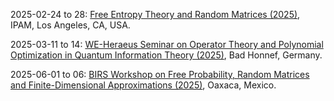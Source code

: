 2025-02-24 to 28: [Free Entropy Theory and Random Matrices (2025)](https://www.ipam.ucla.edu/programs/workshops/free-entropy-theory-and-random-matrices/ "This workshop explores free entropy theory and random matrices, focusing on free probability, operator algebras, and eigenvalue distributions. Topics include Voiculescu’s free entropy, random matrix models, and applications in quantum information and statistical mechanics, emphasizing probabilistic structures in high-dimensional systems."), IPAM, Los Angeles, CA, USA.

2025-03-11 to 14: [WE-Heraeus Seminar on Operator Theory and Polynomial Optimization in Quantum Information Theory (2025)](https://we-heraeus-stiftung.de/veranstaltungen/operator-theory-and-polynomial-optimization-in-quantum-information-theory/ "This seminar explores operator theory and polynomial optimization in quantum information, focusing on quantum entanglement, quantum channels, and semidefinite programming. Topics include non-local games, quantum error correction, and applications in quantum computing, emphasizing mathematical foundations."), Bad Honnef, Germany.

2025-06-01 to 06: [BIRS Workshop on Free Probability, Random Matrices and Finite-Dimensional Approximations (2025)](https://www.birs.ca/events/2025/5-day-workshops/25w5440 "Explores free probability and random matrix theory. Topics include finite-dimensional approximations, operator algebras, and applications in statistical physics and quantum mechanics."), Oaxaca, Mexico.

